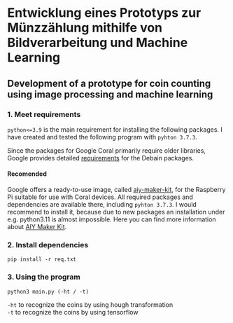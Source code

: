 # Entwicklung eines Prototyps zur Münzzählung mithilfe von Bildverarbeitung und Machine Learning
## Development of a prototype for coin counting using image processing and machine learning 

### 1. Meet requirements
`python<=3.9` is the main requirement for installing the following packages. I have created and tested the following program with `pyhton 3.7.3`.

Since the packages for Google Coral primarily require older libraries, Google provides detailed [requirements](https://coral.ai/software/#debian-packages) for the Debain packages.

#### Recomended
Google offers a ready-to-use image, called [aiy-maker-kit](https://github.com/google-coral/aiy-maker-kit-tools/releases/download/v20220518/aiy-maker-kit-2022-05-18.img.xz), for the Raspberry Pi suitable for use with Coral devices. All required packages and dependencies are available there, including `pyhton 3.7.3`. I would recommend to install it, because due to new packages an installation under e.g. python3.11 is almost impossible. Here you can find more information about [AIY Maker Kit](https://aiyprojects.withgoogle.com/maker/).

### 2. Install dependencies
`pip install -r req.txt`

### 3. Using the program
`python3 main.py (-ht / -t)`

`-ht` to recognize the coins by using hough transformation
<br>
`-t` to recognize the coins by using tensorflow